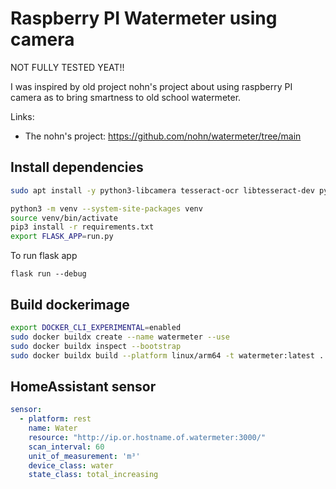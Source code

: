 # Raspberry PI Watermeter using camera

NOT FULLY TESTED YEAT!!

I was inspired by old project nohn's project about using raspberry PI camera as to bring smartness to old school watermeter. 

Links:
* The nohn's project: https://github.com/nohn/watermeter/tree/main

## Install dependencies

```bash
sudo apt install -y python3-libcamera tesseract-ocr libtesseract-dev python3-pyqt5 python3-prctl libatlas-base-dev ffmpeg python3-pip python3-av python3-prctl libcap-dev
```

```bash
python3 -m venv --system-site-packages venv
source venv/bin/activate 
pip3 install -r requirements.txt
export FLASK_APP=run.py
```

To run flask app

```
flask run --debug
```

## Build dockerimage

```bash
export DOCKER_CLI_EXPERIMENTAL=enabled
sudo docker buildx create --name watermeter --use
sudo docker buildx inspect --bootstrap
sudo docker buildx build --platform linux/arm64 -t watermeter:latest .
```

## HomeAssistant sensor

```yaml
sensor:
  - platform: rest
    name: Water
    resource: "http://ip.or.hostname.of.watermeter:3000/"
    scan_interval: 60
    unit_of_measurement: 'm³'
    device_class: water
    state_class: total_increasing
```
